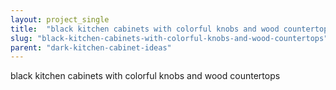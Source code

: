 ```yaml
---
layout: project_single
title:  "black kitchen cabinets with colorful knobs and wood countertops"
slug: "black-kitchen-cabinets-with-colorful-knobs-and-wood-countertops"
parent: "dark-kitchen-cabinet-ideas"
---
```

black kitchen cabinets with colorful knobs and wood countertops